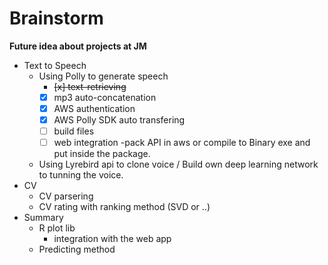 # Brainstorm
**Future idea about projects at JM**

- Text to Speech
  - Using Polly to generate speech
    - ~~[x] text-retrieving~~
    - [x] mp3 auto-concatenation
    - [x] AWS authentication
    - [x] AWS Polly SDK auto transfering
    - [ ] build files
    - [ ] web integration
       -pack API in aws or compile to Binary exe and put inside the package.
  - Using Lyrebird api to clone voice / Build own deep learning network to tunning the voice.
- CV
  - CV parsering
  - CV rating with ranking method (SVD or ..)
- Summary
  - R plot lib
    - integration with the web app
  - Predicting method
